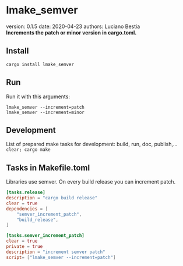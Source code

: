 # lmake_semver  

[comment]: # (lmake_readme cargo.toml data start)
version: 0.1.5  date: 2020-04-23 authors: Luciano Bestia  
**Increments the patch or minor version in cargo.toml.**

[comment]: # (lmake_readme cargo.toml data end)

## Install

`cargo install lmake_semver`  

## Run

Run it with this arguments:  

`lmake_semver --increment=patch`  
`lmake_semver --increment=minor`  

## Development

List of prepared make tasks for development: build, run, doc, publish,...  
`clear; cargo make`  

## Tasks in Makefile.toml

Libraries use semver. On every build release you can increment patch.  

```toml
[tasks.release]
description = "cargo build release"
clear = true
dependencies = [
    "semver_increment_patch",
    "build_release",
]

[tasks.semver_increment_patch]
clear = true
private = true
description = "increment semver patch"
script= ["lmake_semver --increment=patch"]
```
